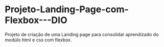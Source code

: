 # Projeto-Landing-Page-com-Flexbox---DIO

Projeto de criação de uma Landing page para consolidar aprendizado do modúlo html e css com flexbox.

